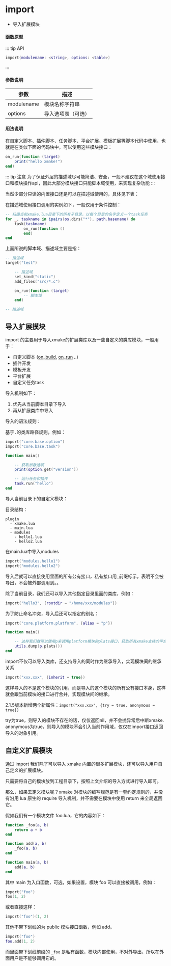 # import

- 导入扩展模块

#### 函数原型

::: tip API
```lua
import(modulename: <string>, options: <table>)
```
:::


#### 参数说明

| 参数 | 描述 |
|------|------|
| modulename | 模块名称字符串 |
| options | 导入选项表（可选） |

#### 用法说明

在自定义脚本、插件脚本、任务脚本、平台扩展、模板扩展等脚本代码中使用，也就是在类似下面的代码块中，可以使用这些模块接口：

```lua
on_run(function (target)
    print("hello xmake!")
end)
```

::: tip 注意
为了保证外层的描述域尽可能简洁、安全，一般不建议在这个域使用接口和模块操作api，因此大部分模块接口只能脚本域使用，来实现复杂功能
:::

当然少部分只读的内置接口还是可以在描述域使用的，具体见下表：

在描述域使用接口调用的实例如下，一般仅用于条件控制：

```lua
-- 扫描当前xmake.lua目录下的所有子目录，以每个目录的名字定义一个task任务
for _, taskname in ipairs(os.dirs("*"), path.basename) do
    task(taskname)
        on_run(function ()
        end)
end
```

上面所说的脚本域、描述域主要是指：

```lua
-- 描述域
target("test")

    -- 描述域
    set_kind("static")
    add_files("src/*.c")

    on_run(function (target)
        -- 脚本域
    end)

-- 描述域
```

## 导入扩展摸块

import 的主要用于导入xmake的扩展类库以及一些自定义的类库模块，一般用于：

* 自定义脚本 ([on_build](/zh/api/description/project-target#on-build), [on_run](/zh/api/description/project-target#on-run) ..)
* 插件开发
* 模板开发
* 平台扩展
* 自定义任务task

导入机制如下：

1. 优先从当前脚本目录下导入
2. 再从扩展类库中导入

导入的语法规则：

基于`.`的类库路径规则，例如：

```lua
import("core.base.option")
import("core.base.task")

function main()

    -- 获取参数选项
    print(option.get("version"))

    -- 运行任务和插件
    task.run("hello")
end
```

导入当前目录下的自定义模块：

目录结构：

```
plugin
  - xmake.lua
  - main.lua
  - modules
    - hello1.lua
    - hello2.lua
```

在main.lua中导入modules

```lua
import("modules.hello1")
import("modules.hello2")
```

导入后就可以直接使用里面的所有公有接口，私有接口用`_`前缀标示，表明不会被导出，不会被外部调用到。。

除了当前目录，我们还可以导入其他指定目录里面的类库，例如：

```lua
import("hello3", {rootdir = "/home/xxx/modules"})
```

为了防止命名冲突，导入后还可以指定的别名：

```lua
import("core.platform.platform", {alias = "p"})

function main()

    -- 这样我们就可以使用p来调用platform模块的plats接口，获取所有xmake支持的平台列表了
    utils.dump(p.plats())
end
```

import不仅可以导入类库，还支持导入的同时作为继承导入，实现模块间的继承关系

```lua
import("xxx.xxx", {inherit = true})
```

这样导入的不是这个模块的引用，而是导入的这个模块的所有公有接口本身，这样就会跟当前模块的接口进行合并，实现模块间的继承。

2.1.5版本新增两个新属性：`import("xxx.xxx", {try = true, anonymous = true})`

try为true，则导入的模块不存在的话，仅仅返回nil，并不会抛异常后中断xmake.
anonymous为true，则导入的模块不会引入当前作用域，仅仅在import接口返回导入的对象引用。

## 自定义扩展模块

通过 import 我们除了可以导入 xmake 内置的很多扩展模块，还可以导入用户自己定义的扩展模块。

只需要将自己的模块放到工程目录下，按照上文介绍的导入方式进行导入即可。

那么，如果去定义模块呢？xmake 对模块的编写规范是有一套约定规则的，并没有沿用 lua 原生的 require 导入机制，并不需要在模块中使用 return 来全局返回它。

假如我们有一个模块文件 foo.lua，它的内容如下：

```lua
function _foo(a, b)
    return a + b
end

function add(a, b)
    _foo(a, b)
end

function main(a, b)
    add(a, b)
end
```

其中 main 为入口函数，可选，如果设置，模块 foo 可以直接被调用，例如：

```lua
import("foo")
foo(1, 2)
```

或者直接这样：

```lua
import("foo")(1, 2)
```


其他不带下划线的为 public 模块接口函数，例如 add。

```lua
import("foo")
foo.add(1, 2)
```

而里面带下划线前缀的 `_foo` 是私有函数，模块内部使用，不对外导出，所以在外面用户是不能够调用它的。
